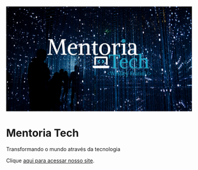 

<a href="https://site-mentoria-tech.vercel.app/" target="_blank"><img alt="Mt Banner" src="src/template%20slides.png"></a>

# Mentoria Tech

Transformando o mundo através da tecnologia

Clique [aqui para acessar nosso site](https://site-mentoria-tech.vercel.app/).